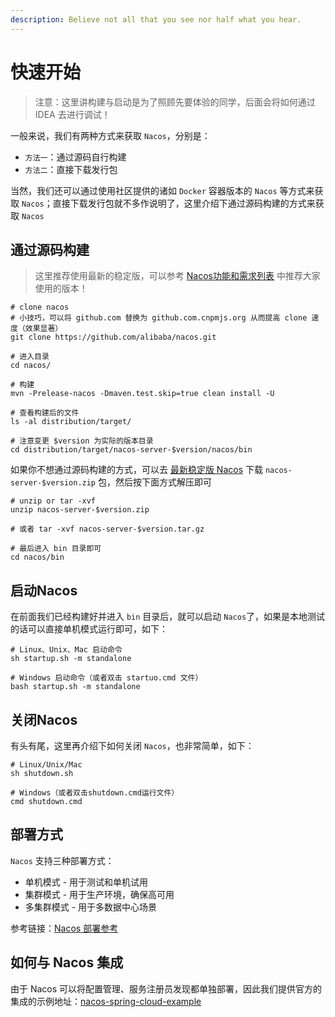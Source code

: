 ```yaml
---
description: Believe not all that you see nor half what you hear.
---
```


# 快速开始

> 注意：这里讲构建与启动是为了照顾先要体验的同学，后面会将如何通过 IDEA 去进行调试！

一般来说，我们有两种方式来获取 `Nacos`，分别是：

* `方法一`：通过源码自行构建
* `方法二`：直接下载发行包

当然，我们还可以通过使用社区提供的诸如 `Docker` 容器版本的 `Nacos` 等方式来获取 `Nacos`；直接下载发行包就不多作说明了，这里介绍下通过源码构建的方式来获取 `Nacos`

## **通过源码构建**

> 这里推荐使用最新的稳定版，可以参考 [Nacos功能和需求列表](https://nacos.io/zh-cn/docs/feature-list.html) 中推荐大家使用的版本！

```text
# clone nacos
# 小技巧，可以将 github.com 替换为 github.com.cnpmjs.org 从而提高 clone 速度（效果显著）
git clone https://github.com/alibaba/nacos.git

# 进入目录
cd nacos/

# 构建
mvn -Prelease-nacos -Dmaven.test.skip=true clean install -U

# 查看构建后的文件
ls -al distribution/target/

# 注意变更 $version 为实际的版本目录
cd distribution/target/nacos-server-$version/nacos/bin
```

如果你不想通过源码构建的方式，可以去 [最新稳定版 Nacos](https://github.com/alibaba/nacos/releases) 下载 `nacos-server-$version.zip` 包，然后按下面方式解压即可

```text
# unzip or tar -xvf
unzip nacos-server-$version.zip

# 或者 tar -xvf nacos-server-$version.tar.gz 

# 最后进入 bin 目录即可
cd nacos/bin
```

## **启动Nacos**

在前面我们已经构建好并进入 `bin` 目录后，就可以启动 `Nacos`了，如果是本地测试的话可以直接单机模式运行即可，如下：

```text
# Linux、Unix、Mac 启动命令
sh startup.sh -m standalone

# Windows 启动命令（或者双击 startuo.cmd 文件）
bash startup.sh -m standalone
```

## **关闭Nacos**

有头有尾，这里再介绍下如何关闭 `Nacos`，也非常简单，如下：

```text
# Linux/Unix/Mac
sh shutdown.sh

# Windows（或者双击shutdown.cmd运行文件）
cmd shutdown.cmd
```

## **部署方式**

`Nacos` 支持三种部署方式：

* 单机模式 - 用于测试和单机试用
* 集群模式 - 用于生产环境，确保高可用
* 多集群模式 - 用于多数据中心场景

参考链接：[Nacos 部署参考](https://nacos.io/zh-cn/docs/deployment.html)

## **如何与 Nacos 集成**

由于 Nacos 可以将配置管理、服务注册员发现都单独部署，因此我们提供官方的集成的示例地址：[nacos-spring-cloud-example](https://github.com/nacos-group/nacos-examples/tree/master/nacos-spring-cloud-example)

